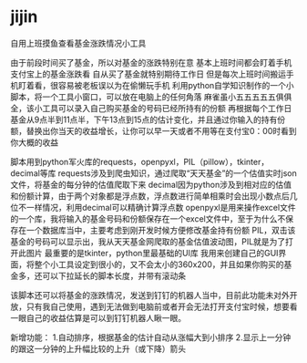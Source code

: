 # jijin
自用上班摸鱼查看基金涨跌情况小工具


由于前段时间买了基金，所以对基金的涨跌特别在意
基本上班时间都会盯着手机支付宝上的基金涨跌看
自从买了基金就特别期待工作日
但是每次上班时间搬运手机盯着看，很容易被老板误以为在偷懒玩手机
利用python自学知识制作的一个小脚本，将一个工具小窗口，可以放在电脑上的任何角落
麻雀虽小五五五五五俱俱全，该小工具可以录入自己购买基金的号码已经所持有的份额
再根据每个工作日基金从9点半到11点半，下午13点到15点的估计变化，并且通过你输入的持有份额，替换出你当天的收益增长，让你可以早一天或者不用等在支付宝0：00时看到你大概的收益


脚本用到python军火库的requests，openpyxl，PIL（pillow），tkinter，decimal等库
requests涉及到爬虫知识，通过爬取“天天基金”的一个估值实时json文件，将基金的每分钟的估值爬取下来
decimal因为python涉及到相对应的估值和份额计算，由于两个对象都是浮点数，浮点数进行简单相乘时会出现小数点后几位不一样情况，利用decimal可以精确计算浮点数
openpyxl是用来操作excel文件的一个库，我将输入的基金号码和份额保存在一个excel文件中，至于为什么不保存在一个数据库当中，主要考虑到刚开发时候方便修改基金持有份额
PIL，双击该基金的号码可以显示出，我从天天基金网爬取的基金估值波动图，PIL就是为了打开此图片
最重要的是tkinter，python里最基础的UI库
我用来创建自己的GUI界面，将整个小工具设定到很小的，又不会太小的360x200，并且如果你购买的基金多，还可以下拉延长的脚本长度，并带有滚动条

该脚本还可以将基金的涨跌情况，发送到钉钉的机器人当中，目前此功能未对外开放，只有我自己使用，遇到无法做到电脑前或者开会无法打开支付宝时候，想要看一眼自己的收益估算是可以到钉钉机器人瞅一眼。

新增功能：
        1.自动排序，根据基金的估计自动从涨幅大到小排序
        2.显示上一分钟的跟这一分钟的上升幅比较的上升（或下降）箭头
